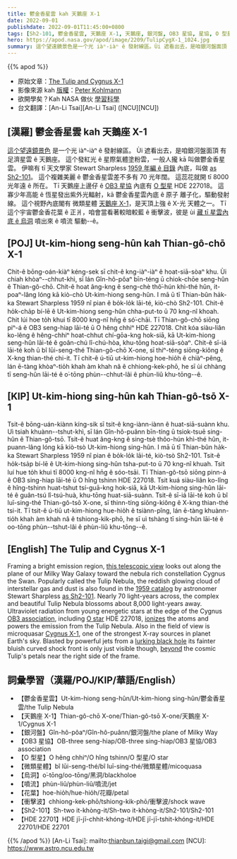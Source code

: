 ```yaml
---
title: 鬱金香星雲 kah 天鵝座 X-1
date: 2022-09-01
publishdate: 2022-09-01T11:45:00+0800
tags: [Sh2-101, 鬱金香星雲, 天鵝座 X-1, 天鵝座, 銀河盤, OB3 星協, 星協, O 型星, HDE 22701, 微類星體, 烏洞, 噴流, 花葉, 衝擊波]
hero: https://apod.nasa.gov/apod/image/2209/TulipCygX-1_1024.jpg
summary: 這个望遠鏡景色是一个光 iàⁿ-iàⁿ ê 發射線區。Ùi 遮看出去，是咱銀河盤面頂 有足濟星雲 ê 天鵝座。
---
```


{{% apod %}}

- 原始文章：[The Tulip and Cygnus X-1](https://apod.nasa.gov/apod/ap220901.html)
- 影像來源 kah [版權][copyright]：[Peter Kohlmann](https://www.astrobin.com/users/peterkohlmann/)
- 欲開學矣？Kah NASA 做伙 [學習科學](https://science.nasa.gov/learners/back-to-school)
- 台文翻譯：[An-Li Tsai][An-Li Tsai] ([NCU][NCU])

## [漢羅] 鬱金香星雲 kah 天鵝座 X-1
[這个望遠鏡景色][this telescopic view] 是一个光 iàⁿ-iàⁿ ê 發射線區。
Ùi 遮看出去，是咱銀河盤面頂 有足濟星雲 ê 天鵝座。
這个發紅光 ê 星際氣體塗粉雲，一般人攏 kā 叫做鬱金香星雲。
伊嘛有 tī 天文學家 Stewart Sharpless [1959 年編 ê 目錄][1959 catalog] 內底，叫做 [as Sh2-101][as Sh2-101]。
這个複雜美麗 ê 鬱金香星雲差不多有 70 光年闊。
這蕊花就開 tī 8000 光年遠 ê 所在。
Tī 天鵝座上邊仔 ê [OB3 星協][OB3 association] 內底有 [O 型星][O star] HDE 227018。
這寡少年高能 ê 恆星發出紫外光輻射，kā 鬱金香星雲內底 ê 原子 離子化，驅動發射線。
這个視野內底閣有 微類星體 [天鵝座 X-1][Cygnus X-1]，是天頂上強 ê X-光 天體之一。
Tī 這个宇宙鬱金香花葉 ê 正爿，咱會當看著較暗較藍 ê 衝擊波，彼是 ùi [藏 tī 星雲內底 ê 烏洞][lurking black hole] 噴出來 ê 噴流 驅動--ê。

## [POJ] Ut-kim-hiong seng-hûn kah Thian-gô-chō X-1
Chit-ê bōng-oán-kiàⁿ kéng-sek sī chit-ê kng-iàⁿ-iàⁿ ê hoat-siā-sòaⁿ khu.
Ùi chiah khòaⁿ--chhut-khì, sī lán Gîn-hô-pôaⁿ bīn-téng ū chiok-chōe seng-hûn ê Thian-gô-chō.
Chit-ê hoat âng-kng ê seng-chè thô͘-hún khì-thé hûn, it-poaⁿ-lâng lóng kā kiò-chò Ut-kim-hiong seng-hûn.
I mā ū tī Thian-bûn ha̍k-ka Stewart Sharpless 1959 nî pian ê bo̍k-lo̍k lāi-té, kiò-chò Sh2-101.
Chit-ê ho̍k-cha̍p bí-lē ê Ut-kim-hiong seng-hûn chha-put-to ū 70 kng-nî khoah.
Chit lúi hoe to̍h khui tī 8000 kng-nî hn̄g ê só͘-chāi.
Tī Thian-gô-chō siōng piⁿ-á ê OB3 seng-hiap lāi-té ū O hêng chhiⁿ HDE 227018.
Chit kóa siàu-liân ko-lêng ê hêng-chhiⁿ hoat-chhut chí-gōa-kng hok-siā, kā Ut-kim-hiong seng-hûn lāi-té ê goân-chú lî-chú-hòa, khu-tōng hoat-siā-sòaⁿ.
Chit-ê sī-iá lāi-té koh ū bî lūi-seng-thé Thian-gô-chō X-one, sī thiⁿ-téng siōng-kiông ê X-kng thian-thé chi-it.
Tī chit-ê ú-tiū ut-kim-hiong hoe-hio̍h ê chiàⁿ-pêng, lán ē-tàng khòaⁿ-tio̍h khah àm khah nâ ê chhiong-kek-phō, he sī ùi chhàng tī seng-hûn lāi-té ê o͘-tōng phùn--chhut-lâi ê phùn-liû khu-tōng--ê.

## [KIP] Ut-kim-hiong sing-hûn kah Thian-gô-tsō X-1
Tsit-ê bōng-uán-kiànn kíng-sik sī tsit-ê kng-iànn-iànn ê huat-siā-suànn khu.
Uì tsiah khuànn--tshut-khì, sī lán Gîn-hô-puânn bīn-tíng ū tsiok-tsuē sing-hûn ê Thian-gô-tsō.
Tsit-ê huat âng-kng ê sing-tsè thôo-hún khì-thé hûn, it-puann-lâng lóng kā kiò-tsò Ut-kim-hiong sing-hûn.
I mā ū tī Thian-bûn ha̍k-ka Stewart Sharpless 1959 nî pian ê bo̍k-lo̍k lāi-té, kiò-tsò Sh2-101.
Tsit-ê ho̍k-tsa̍p bí-lē ê Ut-kim-hiong sing-hûn tsha-put-to ū 70 kng-nî khuah.
Tsit luí hue to̍h khui tī 8000 kng-nî hn̄g ê sóo-tsāi.
Tī Thian-gô-tsō siōng pinn-á ê OB3 sing-hiap lāi-té ū O hîng tshinn HDE 227018.
Tsit kuá siàu-liân ko-lîng ê hîng-tshinn huat-tshut tsí-guā-kng hok-siā, kā Ut-kim-hiong sing-hûn lāi-té ê guân-tsú lî-tsú-huà, khu-tōng huat-siā-suànn.
Tsit-ê sī-iá lāi-té koh ū bî luī-sing-thé Thian-gô-tsō X-one, sī thinn-tíng siōng-kiông ê X-kng thian-thé tsi-it.
Tī tsit-ê ú-tiū ut-kim-hiong hue-hio̍h ê tsiànn-pîng, lán ē-tàng khuànn-tio̍h khah àm khah nâ ê tshiong-kik-phō, he sī uì tshàng tī sing-hûn lāi-té ê oo-tōng phùn--tshut-lâi ê phùn-liû khu-tōng--ê.

## [English] The Tulip and Cygnus X-1

Framing a bright emission region, [this telescopic view][this telescopic view] looks out along the plane of our Milky Way Galaxy toward the nebula rich constellation Cygnus the Swan.
Popularly called the Tulip Nebula, the reddish glowing cloud of interstellar gas and dust is also found in the [1959 catalog][1959 catalog] by astronomer Stewart Sharpless [as Sh2-101][as Sh2-101].
Nearly 70 light-years across, the complex and beautiful Tulip Nebula blossoms about 8,000 light-years away.
Ultraviolet radiation from young energetic stars at the edge of the Cygnus [OB3 association][OB3 association], including [O star][O star] HDE 227018, [ionizes][ionizes] the atoms and powers the emission from the Tulip Nebula.
Also in the field of view is microquasar [Cygnus X-1][Cygnus X-1], one of the strongest X-ray sources in planet Earth's sky.
Blasted by powerful jets from a [lurking black hole][lurking black hole] its fainter bluish curved shock front is only just visible though, [beyond][beyond] the cosmic Tulip's petals near the right side of the frame.

## 詞彙學習（漢羅/POJ/KIP/華語/English）
- 【鬱金香星雲】Ut-kim-hiong seng-hûn/Ut-kim-hiong sing-hûn/鬱金香星雲/the Tulip Nebula
- 【天鵝座 X-1】Thian-gô-chō X-one/Thian-gô-tsō X-one/天鵝座 X-1/Cygnus X-1
- 【銀河盤】Gîn-hô-pôaⁿ/Gîn-hô-puânn/銀河盤/the plane of Milky Way
- 【OB3 星協】OB-three seng-hiap/OB-three sing-hiap/OB3 星協/OB3 association
- 【O 型星】O hêng chhiⁿ/O hîng tshinn/O 型星/O star
- 【微類星體】bî lūi-seng-thé/bî luī-sing-thé/微類星體/micoquasa
- 【烏洞】o͘-tōng/oo-tōng/黑洞/blackholoe
- 【噴流】phùn-liû/phùn-liû/噴流/jet
- 【花葉】hoe-hio̍h/hue-hio̍h/花瓣/petal
- 【衝擊波】chhiong-kek-phō/tshiong-kik-phō/衝擊波/shock wave
- 【Sh2-101】Sh-two it-khòng-it/Sh-two it-khòng-it/Sh2-101/Sh2-101
- 【HDE 22701】HDE jī-jī-chhit-khóng-it/HDE jī-jī-tshit-khóng-it/HDE 22701/HDE 22701

{{% /apod %}}
[An-Li Tsai]: mailto:thianbun.taigi@gmail.com
[NCU]: https://www.astro.ncu.edu.tw

[copyright]: https://apod.nasa.gov/apod/fap/lib/about_apod.html#srapply

[this telescopic view]:https://www.astrobin.com/q8eq4b/B/
[1959 catalog]:http://adsabs.harvard.edu/cgi-bin/nph-bib_query?bibcode=1959ApJS....4..257S
[as Sh2-101]:http://galaxymap.org/cat/list/sharpless/101
[OB3 association]:http://en.wikipedia.org/wiki/Stellar_kinematics#OB_associations
[O star]:https://apod.nasa.gov/apod/ap070726.html
[ionizes]:https://apod.nasa.gov/apod/ap111103.html
[Cygnus X-1]:http://chandra.harvard.edu/photo/2011/cygx1/
[lurking black hole]:https://exoplanets.nasa.gov/resources/2259/devoured-by-gravity-poster/?galaxy_horror
[beyond]:https://apod.nasa.gov/apod/ap090608.html
